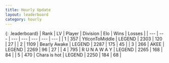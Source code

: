 ```yaml
---
title: Hourly Update
layout: leaderboard
category: hourly
---
```


{: .leaderboard}
| Rank | LV | Player | Division | Elo | Wins | Losses |
| --- | --- | --- | --- | --- | --- | --- |
| <span data-change="0">1</span> | 357 | <span title="ID: 108623">YtIconToMiddle</span> | LEGEND | <span data-change="0">2303</span> | <span data-change="0">120</span> | <span data-change="0">27</span> |
| <span data-change="0">2</span> | 1109 | <span title="ID: 417840">Bearly Awake</span> | LEGEND | <span data-change="0">2287</span> | <span data-change="0">175</span> | <span data-change="0">45</span> |
| <span data-change="0">3</span> | 266 | <span title="ID: 455100">AKEE</span> | LEGEND | <span data-change="0">2269</span> | <span data-change="0">96</span> | <span data-change="0">27</span> |
| <span data-change="0">4</span> | 795 | <span title="ID: 66144">R U N A W A Y</span> | LEGEND | <span data-change="10">2265</span> | <span data-change="3">168</span> | <span data-change="0">84</span> |
| <span data-change="0">5</span> | 470 | <span title="ID: 382502">Chara is hot</span> | LEGEND | <span data-change="0">2250</span> | <span data-change="0">184</span> | <span data-change="0">68</span> |
